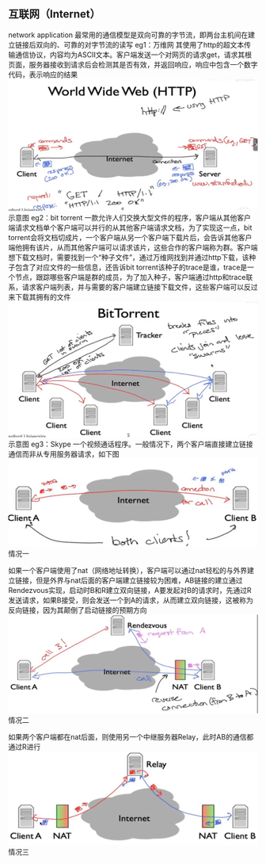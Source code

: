 ## 互联网（Internet）
network application
最常用的通信模型是双向可靠的字节流，即两台主机间在建立链接后双向的、可靠的对字节流的读写
eg1：万维网
其使用了http的超文本传输通信协议，内容均为ASCII文本。客户端发送一个对网页的请求get，请求其根页面，服务器接收到请求后会检测其是否有效，并返回响应，响应中包含一个数字代码，表示响应的结果
![示意图](/imgs/2025-06-28/lTwR2uCad48xJq7N.png)示意图
eg2：bit torrent
一款允许人们交换大型文件的程序，客户端从其他客户端请求文档单个客户端可以并行的从其他客户端请求文档，为了实现这一点，bit torrent会将文档切成片，一个客户端从另一个客户端下载片后，会告诉其他客户端他拥有该片，从而其他客户端可以请求该片，这些合作的客户端称为群。客户端想下载文档时，需要找到一个“种子文件”，通过万维网找到并通过http下载，该种子包含了对应文件的一些信息，还告诉bit torrent该种子的trace是谁，trace是一个节点，跟踪哪些客户端是群的成员，为了加入种子，客户端通过http和trace联系，请求客户端列表，并与需要的客户端建立链接下载文件，这些客户端可以反过来下载其拥有的文件![输入图片说明](/imgs/2025-06-28/EDjLhI0IqyHiKTZl.png)示意图
eg3：Skype
一个视频通话程序。一般情况下，两个客户端直接建立链接通信而非从专用服务器请求，如下图![输入图片说明](/imgs/2025-06-28/zh2B4EbJclsz06Kl.png)情况一

如果一个客户端使用了nat（网络地址转换），客户端可以通过nat轻松的与外界建立链接，但是外界与nat后面的客户端建立链接较为困难，AB链接的建立通过Rendezvous实现，启动时B和R建立双向链接，A要发起对B的请求时，先通过R发送请求，如果B接受，则会发送一个到A的请求，从而建立双向链接，这被称为反向链接，因为其颠倒了启动链接的预期方向![输入图片说明](/imgs/2025-06-28/RbIt6jx7ruIfpcu7.png)情况二

如果两个客户端都在nat后面，则使用另一个中继服务器Relay，此时AB的通信都通过R进行
![输入图片说明](/imgs/2025-06-28/gWSBUO9xmsyjRgvR.png)情况三


<!--stackedit_data:
eyJoaXN0b3J5IjpbMjk5NTE4MzkyLC02ODAwNTE4MzhdfQ==
-->